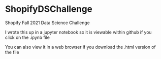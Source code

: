 # ShopifyDSChallenge
Shopify Fall 2021 Data Science Challenge

I wrote this up in a jupyter notebook so it is viewable within github if you click on the .ipynb file

You can also view it in a web browser if you download the .html version of the file
